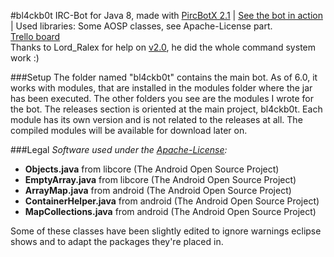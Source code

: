 #bl4ckb0t
IRC-Bot for Java 8, made with [PircBotX 2.1](https://github.com/thelq/pircbotx) | [See the bot in action](webchat.esper.net/?channels=bl4ckscor3) | Used libraries: Some AOSP classes, see Apache-License part.  
[Trello board](https://trello.com/b/039j1jFa/bl4ckb0t)  
Thanks to Lord_Ralex for help on [v2.0](http://github.com/bl4ckscor3/bl4ckb0t/commit/0703810f5870d2cdb7c678ff983671c2884fa7e9), he did the whole command system work :)

###Setup
The folder named "bl4ckb0t" contains the main bot. As of 6.0, it works with modules, that are installed in the modules folder where the jar has been executed. The other folders you see are the modules I wrote for the bot. The releases section is oriented at the main project, bl4ckb0t. Each module has its own version and is not related to the releases at all.
The compiled modules will be available for download later on.

###Legal
_Software used under the [Apache-License](https://github.com/bl4ckscor3/bl4ckb0t/blob/master/APACHELICENSE.md):_
- **Objects.java** from libcore (The Android Open Source Project)
- **EmptyArray.java** from libcore (The Android Open Source Project)
- **ArrayMap.java** from android (The Android Open Source Project)
- **ContainerHelper.java** from android (The Android Open Source Project)
- **MapCollections.java** from android (The Android Open Source Project)

Some of these classes have been slightly edited to ignore warnings eclipse shows and to adapt the packages they're placed in.